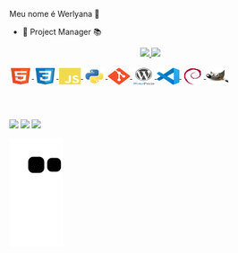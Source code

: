    Meu nome é Werlyana  👋

- 🔭 Project Manager 📚

<div align="center">
  <a href="https://github.com/WERLYANA">
  <img width="47%" src="https://github-readme-stats.vercel.app/api?username=WERLYANA&show_icons=true&theme=dracula&include_all_commits=true&count_private=true"/>
  <img width="47%"" src="https://github-readme-stats.vercel.app/api/top-langs/?username=WERLYANA&layout=compact&langs_count=7&theme=dracula"/>
</div>

  
  <div style="display: inline_block"><br>
  <img align="center" alt="HTML" height="30" width="40" src="https://raw.githubusercontent.com/devicons/devicon/master/icons/html5/html5-original.svg">
  <img align="center" alt="CSS" height="30" width="40" src="https://raw.githubusercontent.com/devicons/devicon/master/icons/css3/css3-original.svg">
  <img align="center" alt="Js" height="30" width="40" src="https://raw.githubusercontent.com/devicons/devicon/master/icons/javascript/javascript-plain.svg">
  <img align="center" alt="Python" height="30" width="40" src="https://github.com/devicons/devicon/blob/master/icons/python/python-original.svg">
  <img align="center" alt="Git" height="30" width="40" src="https://github.com/devicons/devicon/blob/master/icons/git/git-original.svg">
  <img align="center" alt="Wordpress" height="30" width="40" src="https://github.com/devicons/devicon/blob/master/icons/wordpress/wordpress-original.svg">
  <img align="center" alt="VScode" height="30" width="40" src="https://github.com/devicons/devicon/blob/master/icons/vscode/vscode-original.svg">
  <img align="center" alt="Debian" height="30" width="40" src="https://github.com/devicons/devicon/blob/master/icons/debian/debian-original.svg">
  <img align="center" alt="Gimp" height="30" width="40" src="https://github.com/devicons/devicon/blob/master/icons/gimp/gimp-original.svg">
  
  
  <br><br>
  
</div>
  
  <div>
      
 <a href="https://www.instagram.com/werlyanab/" target="_blank"><img src="https://img.shields.io/badge/-Instagram-%23E4405F?style=for-the-badge&logo=instagram&logoColor=white" target="_blank"></a>  <a href = "mailto:werlyanabruno@gmail.com"><img src="https://img.shields.io/badge/-Gmail-%23333?style=for-the-badge&logo=gmail&logoColor=white" target="_blank"></a>
 <a href="https://www.linkedin.com/in/werlyana-bruno-75319b229/" target="_blank"><img src="https://img.shields.io/badge/-LinkedIn-%230077B5?style=for-the-badge&logo=linkedin&logoColor=white" target="_blank"></a>
 
 ![Snake animation](https://github.com/WERLYANA/WERLYANA/blob/output/github-contribution-grid-snake.svg)</div>
  
